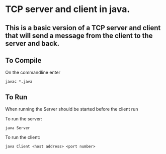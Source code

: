 # TCP server and client in java.

This is a basic version of a TCP server and client that will send a message from the client to
the server and back.
---

## To Compile

On the commandline enter

    javac *.java

## To Run

When running the Server should be started before the client run

To run the server:

    java Server

To run the client:

    java Client <host address> <port number>